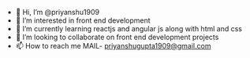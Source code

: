 - 👋 Hi, I’m @priyanshu1909
- 👀 I’m interested in front end development
- 🌱 I’m currently learning reactjs and angular js along with html and css
- 💞️ I’m looking to collaborate on front end development projects
- 📫 How to reach me
MAIL- priyanshugupta1909@gmail.com

<!---
priyanshu1909/priyanshu1909 is a ✨ special ✨ repository because its `README.md` (this file) appears on your GitHub profile.
You can click the Preview link to take a look at your changes.
--->
